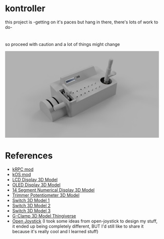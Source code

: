 # kontroller
 
this project is -getting on it's paces but hang in there, there's lots of work to do-
#
so proceed with caution and a lot of things might change

![Kontroller](images/Kontroller.PNG)

# References
- [kRPC mod](https://www.github.com/krpc/krpc)
- [kOS mod](https://github.com/KSP-KOS/KOS)
- [LCD Display 3D Model](https://grabcad.com/library/16-x-2-lcd-display-module)
- [OLED Display 3D Model](https://grabcad.com/library/oled-128-x-64-display-1)
- [14 Segment Numerical Display 3D Model](https://grabcad.com/library/dual-digit-numeric-display-dc56-11-or-da56-11-1)
- [Trimmer Potentiometer 3D Model](https://grabcad.com/library/potentiometer-12)
- [Switch 3D Model 1](https://grabcad.com/library/small-power-switches-rocker-type-10-5x15mm-1)
- [Switch 3D Model 2](https://grabcad.com/library/lockless-on-off-push-button-switch-press-reset-switch-pbs-110-1)
- [Switch 3D Model 3](https://grabcad.com/library/spdt-print-toggle-switch-pcb-mount-1)
- [G-Clamp 3D Model Thingiverse](https://www.thingiverse.com/thing:1673030)
- [Open Joystick](https://github.com/bhowiebkr/open-joystick)
(I took some ideas from open-joystick to design my stuff, it ended up being completely different, BUT I'd still like to share it because it's really cool and I learned stuff)